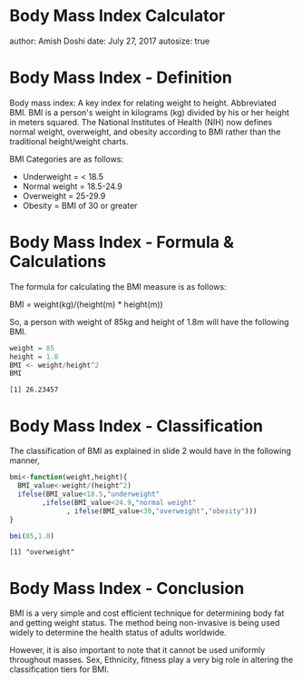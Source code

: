 Body Mass Index Calculator
========================================================
author: Amish Doshi
date: July 27, 2017
autosize: true

Body Mass Index - Definition
========================================================

Body mass index: A key index for relating weight to height. Abbreviated BMI. BMI is a person's weight in kilograms (kg) divided by his or her height in meters squared. The National Institutes of Health (NIH) now defines normal weight, overweight, and obesity according to BMI rather than the traditional height/weight charts.

BMI Categories are as follows:

- Underweight = < 18.5
- Normal weight = 18.5-24.9
- Overweight = 25-29.9 
- Obesity = BMI of 30 or greater


Body Mass Index - Formula & Calculations
========================================================

The formula for calculating the BMI measure is as follows:

BMI = weight(kg)/(height(m) * height(m))

So, a person with weight of 85kg and height of 1.8m will have the following BMI.


```r
weight = 85
height = 1.8
BMI <- weight/height^2
BMI
```

```
[1] 26.23457
```


Body Mass Index - Classification
========================================================

The classification of BMI as explained in slide 2 would have in the following manner,



```r
bmi<-function(weight,height){
  BMI_value<-weight/(height^2)
  ifelse(BMI_value<18.5,"underweight"
        ,ifelse(BMI_value<24.9,"normal weight"
              , ifelse(BMI_value<30,"overweight","obesity")))
}
```

```r
bmi(85,1.8)
```

```
[1] "overweight"
```

Body Mass Index - Conclusion
=======================================================


BMI is a very simple and cost efficient technique for determining body fat and getting weight status. The method being non-invasive is being used widely to determine the health status of adults worldwide.

However, it is also important to note that it cannot be used uniformly throughout masses. Sex, Ethnicity, fitness play a very big role in altering the classification tiers for BMI.


